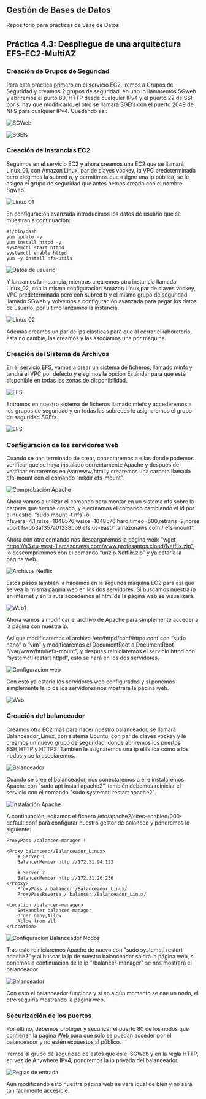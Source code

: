 ## Gestión de Bases de Datos
Repositorio para prácticas de Base de Datos

## Práctica 4.3: Despliegue de una arquitectura EFS-EC2-MultiAZ


### Creación de Grupos de Seguridad

Para esta práctica primero en el servicio EC2, iremos a Grupos de Seguridad y creamos 2 grupos de seguridad, en uno lo llamaremos SGweb y abriremos el purto 80, HTTP desde cualquier IPv4 y el puerto 22 de SSH por si hay que modificarlo, el otro se llamará SGEfs con el puerto 2049 de NFS para cualquier IPv4. Quedando así:

![SGWeb](img/GS1.png)

![SGEfs](img/GS2.png)

### Creación de Instancias EC2

Seguimos en el servicio EC2 y ahora creamos una EC2 que se llamará Linux_01, con Amazon Linux, par de claves vockey, la VPC predeterminada pero elegimos la subred a, y permitimos que asigne una ip pública, se le asigna el grupo de seguridad que antes hemos creado con el nombre Sgweb. 

![Linux_01](img/linux1.png)

En configuración avanzada introducimos los datos de usuario que se muestran a continuación:

    #!/bin/bash
    yum update -y
    yum install httpd -y
    systemctl start httpd
    systemctl enable httpd
    yum -y install nfs-utils

![Datos de usuario](img/linux11.png)

Y lanzamos la instancia, mientras crearemos otra instancia llamada Linux_02, con la misma configuración Amazon Linux,par de claves vockey, VPC predeterminada pero con subred b y el mismo grupo de seguridad llamado SGweb y volvemos a configuración avanzada para pegar los datos de usuario, por último lanzamos la instancia.

![Linux_02](img/linux2.png)

Además creamos un par de ips elásticas para que al cerrar el laboratorio, esta no cambie, las creamos y las asociamos una por máquina.

### Creación del Sistema de Archivos

En el servicio EFS, vamos a crear un sistema de ficheros, llamado minfs y tendrá el VPC por defecto y elegimos la opción Estándar para que esté disponible en todas las zonas de disponibilidad.

![EFS](img/efs.png)

Entramos en nuestro sistema de ficheros llamado miefs y accederemos a los grupos de seguridad y en todas las subredes le asignaremos el grupo de seguridad SGEfs. 

![EFS](img/seguridad.png)

### Configuración de los servidores web

Cuando se han terminado de crear, conectaremos a ellas donde podemos verificar que se haya instalado correctamente Apache y después de verificar entraremos en /var/www/html y crearemos una carpeta llamada efs-mount con el comando “mkdir efs-mount”.

![Comprobación Apache](img/httpd1.png)

Ahora vamos a utilizar el comando para montar en un sistema nfs sobre la carpeta que hemos creado, y ejecutamos el comando cambiando el id por el nuestro.
“sudo mount -t nfs -o nfsvers=4.1,rsize=1048576,wsize=1048576,hard,timeo=600,retrans=2,noresvport fs-0b3af357a01238bb9.efs.us-east-1.amazonaws.com:/ efs-mount”.

Ahora con otro comando nos descargaremos la página web:
“wget https://s3.eu-west-1.amazonaws.com/www.profesantos.cloud/Netflix.zip”, lo descomprimimos con el comando “unzip Netflix.zip” y ya estaría la página web.

![Archivos Netflix](img/netflix.png)

Estos pasos también la hacemos en la segunda máquina EC2 para así que se vea la misma página web en los dos servidores. Si buscamos nuestra ip en internet y en la ruta accedemos al html de la página web se visualizará.

![Web1](img/web1.png)

Ahora vamos a modificar el archivo de Apache para simplemente acceder a la página con nuestra ip.

Así que modificaremos el archivo /etc/httpd/conf/httpd.conf con “sudo nano” o “vim” y modificaremos el DocumentRoot a DocumentRoot "/var/www/html/efs-mount", y después reiniciaremos el servicio httpd con “systemctl restart httpd”, esto se hará en los dos servidores.

![Configuración web](img/conf.png)

Con esto ya estaría los servidores web configurados y si ponemos simplemente la ip de los servidores nos mostrará la página web.

![Web](img/webfin.png)


### Creación del balanceador

Creamos otra EC2 más para hacer nuestro balanceador, se llamará Balanceador_Linux, con sistema Ubuntu, con par de claves vockey y le creamos un nuevo grupo de seguridad, donde abriremos los puertos SSH,HTTP y HTTPS.
También le asignaremos una ip elástica como a los nodos y se la asociaremos.

![Balanceador](img/balanceador.png)

Cuando se cree el balanceador, nos conectaremos a él e instalaremos Apache con "sudo apt install apache2", también debemos reiniciar el servicio con el comando "sudo systemctl restart apache2".

![Instalación Apache](img/apache.png)

A continuación, editamos el fichero /etc/apache2/sites-enabled/000-default.conf para configurar nuestro gestor de balanceo y pondremos lo siguiente:

    ProxyPass /balancer-manager !

    <Proxy balancer://Balanceador_Linux>
        # Server 1
        BalancerMember http://172.31.94.123

        # Server 2
        BalancerMember http://172.31.26.236
    </Proxy>
        ProxyPass / balancer:/Balanceador_Linux/
        ProxyPassReverse / balancer:/Balanceador_Linux/

    <Location /balancer-manager>
        SetHandler balancer-manager
        Order Deny,Allow
        Allow from all
    </Location>

![Configuración Balanceador Nodos](img/archivobalan.png)

Tras esto reiniciaremos Apache de nuevo con "sudo systemctl restart apache2" y al buscar la ip de nuestro balanceador saldrá la página web, si ponemos a continuacion de la ip "/balancer-manager" se nos mostrará el balanceador.

![Balanceador](img/balancer-manager.png)

Con esto el balanceador funciona y si en algún momento se cae un nodo, el otro seguiría mostrando la página web.

### Securización de los puertos

Por último, debemos proteger y securizar el puerto 80 de los nodos que contienen la página Web para que solo se puedan acceder por el balanceador y no estén expuestos al público.

Iremos al grupo de seguridad de estos que es el SGWeb y en la regla HTTP, en vez de Anywhere IPv4, pondremos la ip privada del balanceador.

![Reglas de entrada](img/reglas.png)

Aun modificando esto nuestra página web se verá igual de bien y no será tan fácilmente accesible.
